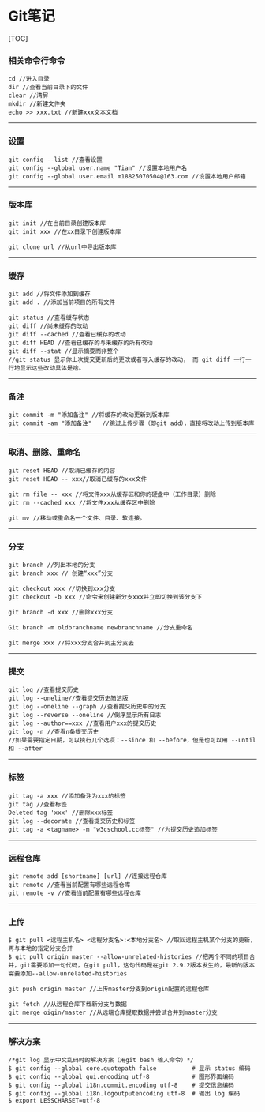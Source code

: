 # Git笔记
[TOC]
### 相关命令行命令
    cd //进入目录
    dir //查看当前目录下的文件
    clear //清屏
    mkdir //新建文件夹
    echo >> xxx.txt //新建xxx文本文档

------------

### 设置
    git config --list //查看设置
    git config --global user.name "Tian" //设置本地用户名
    git config --global user.email m18825070504@163.com //设置本地用户邮箱

------------

### 版本库
    git init //在当前目录创建版本库
    git init xxx //在xx目录下创建版本库
    
    git clone url //从url中导出版本库

------------

### 缓存
    git add //将文件添加到缓存
    git add . //添加当前项目的所有文件
    
    git status //查看缓存状态
    git diff //尚未缓存的改动
    git diff --cached //查看已缓存的改动
    git diff HEAD //查看已缓存的与未缓存的所有改动
    git diff --stat //显示摘要而非整个
    //git status 显示你上次提交更新后的更改或者写入缓存的改动， 而 git diff 一行一行地显示这些改动具体是啥。

------------

### 备注
    git commit -m "添加备注" //将缓存的改动更新到版本库
    git commit -am "添加备注"	//跳过上传步骤（即git add），直接将改动上传到版本库

------------

### 取消、删除、重命名
    git reset HEAD //取消已缓存的内容
    git reset HEAD -- xxx//取消已缓存的xxx文件
    
    git rm file -- xxx //将文件xxx从缓存区和你的硬盘中（工作目录）删除
    git rm --cached xxx //将文件xxx从缓存区中删除
    
    git mv //移动或重命名一个文件、目录、软连接。

------------

### 分支
    git branch //列出本地的分支
    git branch xxx // 创建“xxx”分支
    
    git checkout xxx //切换到xxx分支
    git checkout -b xxx //命令来创建新分支xxx并立即切换到该分支下
    
    git branch -d xxx //删除xxx分支
    
    Git branch -m oldbranchname newbranchname //分支重命名
    
    git merge xxx //将xxx分支合并到主分支去

------------

### 提交
    git log //查看提交历史
    git log --oneline//查看提交历史简洁版
    git log --oneline --graph //查看提交历史中的分支
    git log --reverse --oneline //倒序显示所有日志
    git log --author==xxx //查看用户xxx的提交历史
    git log -n //查看n条提交历史
    //如果需要指定日期，可以执行几个选项：--since 和 --before，但是也可以用 --until 和 --after

------------

### 标签
    git tag -a xxx //添加备注为xxx的标签
    git tag //查看标签
    Deleted tag 'xxx' //删除xxx标签
    git log --decorate //查看提交历史和标签
    git tag -a <tagname> -m "w3cschool.cc标签" //为提交历史追加标签

------------

### 远程仓库
    git remote add [shortname] [url] //连接远程仓库
    git remote //查看当前配置有哪些远程仓库
    git remote -v //查看当前配置有哪些远程仓库

------------

### 上传
    $ git pull <远程主机名> <远程分支名>:<本地分支名> //取回远程主机某个分支的更新，再与本地的指定分支合并
    $ git pull origin master --allow-unrelated-histories //把两个不同的项目合并，git需要添加一句代码，在git pull，这句代码是在git 2.9.2版本发生的，最新的版本需要添加--allow-unrelated-histories
    
    git push origin master //上传master分支到origin配置的远程仓库
    
    git fetch //从远程仓库下载新分支与数据
    git merge oigin/master //从远端仓库提取数据并尝试合并到master分支

------------

### 解决方案
    /*git log 显示中文乱码时的解决方案（用git bash 输入命令）*/
    $ git config --global core.quotepath false          # 显示 status 编码
    $ git config --global gui.encoding utf-8            # 图形界面编码
    $ git config --global i18n.commit.encoding utf-8    # 提交信息编码
    $ git config --global i18n.logoutputencoding utf-8  # 输出 log 编码
    $ export LESSCHARSET=utf-8